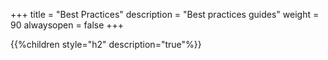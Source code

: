 +++
title = "Best Practices"
description = "Best practices guides"
weight = 90
alwaysopen = false
+++

{{%children style="h2" description="true"%}}

